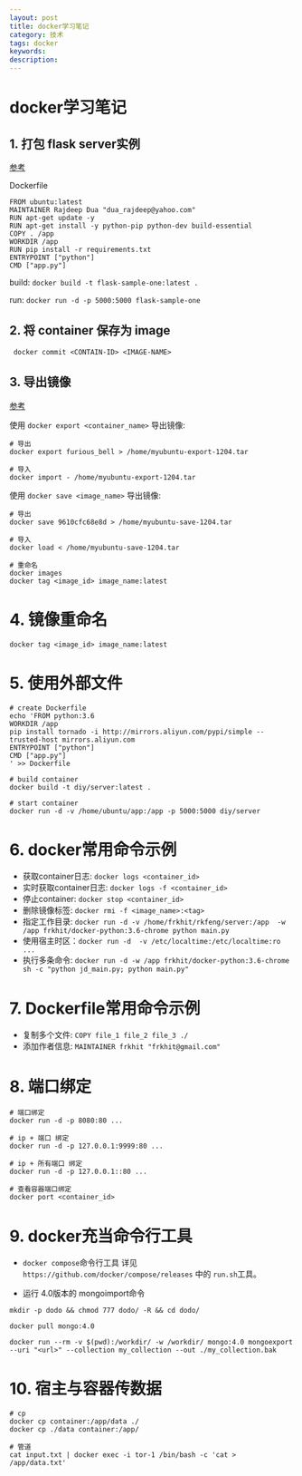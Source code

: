 ```yaml
---
layout: post
title: docker学习笔记
category: 技术
tags: docker
keywords: 
description: 
---
```


# docker学习笔记

## 1. 打包 flask server实例

[参考](http://containertutorials.com/docker-compose/flask-simple-app.html)

Dockerfile

``` 
FROM ubuntu:latest
MAINTAINER Rajdeep Dua "dua_rajdeep@yahoo.com"
RUN apt-get update -y
RUN apt-get install -y python-pip python-dev build-essential
COPY . /app
WORKDIR /app
RUN pip install -r requirements.txt
ENTRYPOINT ["python"]
CMD ["app.py"]
```

build: `docker build -t flask-sample-one:latest . `

run: `docker run -d -p 5000:5000 flask-sample-one`

## 2. 将 container 保存为 image
``` docker commit <CONTAIN-ID> <IMAGE-NAME>```

## 3. 导出镜像
[参考](https://blog.csdn.net/a906998248/article/details/46236687)

使用 `docker export <container_name>` 导出镜像:
```
# 导出
docker export furious_bell > /home/myubuntu-export-1204.tar

# 导入
docker import - /home/myubuntu-export-1204.tar
```

使用 `docker save <image_name>` 导出镜像:
```
# 导出
docker save 9610cfc68e8d > /home/myubuntu-save-1204.tar

# 导入
docker load < /home/myubuntu-save-1204.tar

# 重命名
docker images
docker tag <image_id> image_name:latest
```

# 4. 镜像重命名
```docker tag <image_id> image_name:latest```

# 5. 使用外部文件
```
# create Dockerfile
echo 'FROM python:3.6
WORKDIR /app
pip install tornado -i http://mirrors.aliyun.com/pypi/simple --trusted-host mirrors.aliyun.com
ENTRYPOINT ["python"]
CMD ["app.py"]
' >> Dockerfile

# build container
docker build -t diy/server:latest . 

# start container
docker run -d -v /home/ubuntu/app:/app -p 5000:5000 diy/server

```

# 6. docker常用命令示例

- 获取container日志: `docker logs <container_id>`
- 实时获取container日志: `docker logs -f <container_id>`
- 停止container: `docker stop <container_id>`
- 删除镜像标签: `docker rmi -f <image_name>:<tag>`
- 指定工作目录: `docker run -d -v /home/frkhit/rkfeng/server:/app  -w /app frkhit/docker-python:3.6-chrome python main.py`
- 使用宿主时区：`docker run -d  -v /etc/localtime:/etc/localtime:ro ...`
- 执行多条命令: `docker run -d -w /app frkhit/docker-python:3.6-chrome sh -c "python jd_main.py; python main.py"`

# 7. Dockerfile常用命令示例
- 复制多个文件: `COPY file_1 file_2 file_3 ./`
- 添加作者信息: `MAINTAINER frkhit "frkhit@gmail.com"`

# 8. 端口绑定

```
# 端口绑定
docker run -d -p 8080:80 ...

# ip + 端口 绑定
docker run -d -p 127.0.0.1:9999:80 ...

# ip + 所有端口 绑定
docker run -d -p 127.0.0.1::80 ...

# 查看容器端口绑定
docker port <container_id>
```

# 9. docker充当命令行工具

- `docker compose`命令行工具
详见 `https://github.com/docker/compose/releases` 中的 `run.sh`工具。


- 运行 4.0版本的 mongoimport命令
```
mkdir -p dodo && chmod 777 dodo/ -R && cd dodo/

docker pull mongo:4.0

docker run --rm -v $(pwd):/workdir/ -w /workdir/ mongo:4.0 mongoexport --uri "<url>" --collection my_collection --out ./my_collection.bak
```

# 10. 宿主与容器传数据

```
# cp
docker cp container:/app/data ./
docker cp ./data container:/app/

# 管道
cat input.txt | docker exec -i tor-1 /bin/bash -c 'cat > /app/data.txt'

```
